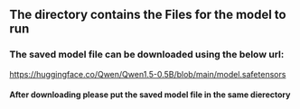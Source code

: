 ## The directory contains the Files for the model to run

### The saved model file can be downloaded using the below url:
https://huggingface.co/Qwen/Qwen1.5-0.5B/blob/main/model.safetensors

#### After downloading please put the saved model file in the same dierectory
